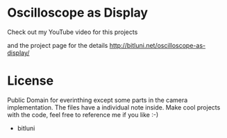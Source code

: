 # Oscilloscope as Display

Check out my YouTube video for this projects

and the project page for the details
http://bitluni.net/oscilloscope-as-display/

# License
Public Domain for everinthing except some parts in the camera implementation. The files have a individual note inside.
Make cool projects with the code, feel free to reference me if you like :-)
- bitluni

